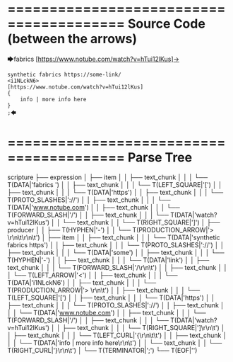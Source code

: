 ========================================
Source Code (between the arrows)
========================================

🡆fabrics [https://www.notube.com/watch?v=hTui12lKus]-> 
	
	synthetic fabrics https://some-link/
	<i1NLckN6> 
	[https://www.notube.com/watch?v=hTui12lKus]
	{
		info | more info here
	}
	;🡄

========================================
Parse Tree
========================================

scripture
├── expression
│   ├── item
│   │   ├── text_chunk
│   │   │   └── T(DATA|'fabrics ')
│   │   ├── text_chunk
│   │   │   └── T(LEFT_SQUARE|'[')
│   │   ├── text_chunk
│   │   │   └── T(DATA|'https')
│   │   ├── text_chunk
│   │   │   └── T(PROTO_SLASHES|'://')
│   │   ├── text_chunk
│   │   │   └── T(DATA|'www.notube.com')
│   │   ├── text_chunk
│   │   │   └── T(FORWARD_SLASH|'/')
│   │   ├── text_chunk
│   │   │   └── T(DATA|'watch?v=hTui12lKus')
│   │   └── text_chunk
│   │       └── T(RIGHT_SQUARE|']')
│   ├── producer
│   │   ├── T(HYPHEN|'-')
│   │   └── T(PRODUCTION_ARROW|'> \r\n\t\r\n\t')
│   ├── item
│   │   ├── text_chunk
│   │   │   └── T(DATA|'synthetic fabrics https')
│   │   ├── text_chunk
│   │   │   └── T(PROTO_SLASHES|'://')
│   │   ├── text_chunk
│   │   │   └── T(DATA|'some')
│   │   ├── text_chunk
│   │   │   └── T(HYPHEN|'-')
│   │   ├── text_chunk
│   │   │   └── T(DATA|'link')
│   │   ├── text_chunk
│   │   │   └── T(FORWARD_SLASH|'/\r\n\t')
│   │   ├── text_chunk
│   │   │   └── T(LEFT_ARROW|'<')
│   │   ├── text_chunk
│   │   │   └── T(DATA|'i1NLckN6')
│   │   ├── text_chunk
│   │   │   └── T(PRODUCTION_ARROW|'> \r\n\t')
│   │   ├── text_chunk
│   │   │   └── T(LEFT_SQUARE|'[')
│   │   ├── text_chunk
│   │   │   └── T(DATA|'https')
│   │   ├── text_chunk
│   │   │   └── T(PROTO_SLASHES|'://')
│   │   ├── text_chunk
│   │   │   └── T(DATA|'www.notube.com')
│   │   ├── text_chunk
│   │   │   └── T(FORWARD_SLASH|'/')
│   │   ├── text_chunk
│   │   │   └── T(DATA|'watch?v=hTui12lKus')
│   │   ├── text_chunk
│   │   │   └── T(RIGHT_SQUARE|']\r\n\t')
│   │   ├── text_chunk
│   │   │   └── T(LEFT_CURL|'{\r\n\t\t')
│   │   ├── text_chunk
│   │   │   └── T(DATA|'info | more info here\r\n\t')
│   │   └── text_chunk
│   │       └── T(RIGHT_CURL|'}\r\n\t')
│   └── T(TERMINATOR|';')
└── T(EOF|'<EOF>')